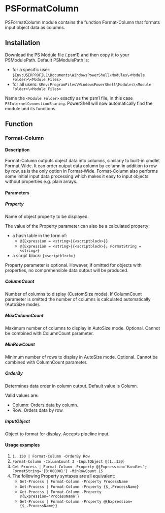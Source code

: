# PSFormatColumn

PSFormatColumn module contains the function Format-Column that formats input object data as columns.

## Installation
Download the PS Module file (.psm1) and then copy it to your PSModulePath. Default PSModulePath is:

- for a specific user: `$Env:USERPROFILE\Documents\WindowsPowerShell\Modules\<Module Folder>\<Module Files>`
- for all users: `$Env:ProgramFiles\WindowsPowerShell\Modules\<Module Folder>\<Module Files>`

Name the `<Module Folder>` exactly as the psm1 file, in this case `PSInternetConnectionSharing`. PowerShell will now automatically find the module and its functions.
## Function
### Format-Column
#### Description
Format-Column outputs object data into columns, similarly to built-in cmdlet Format-Wide. It can order output data column by column in addition to row by row, as is the only option in Format-Wide. Format-Column also performs some initial input data processing which makes it easy to input objects without properties e.g. plain arrays.
#### Parameters
##### Property
Name of object property to be displayed.
 
The value of the Property parameter can also be a calculated property:
- a hash table in the form of:
    - `@{Expression = <string>|{<scriptblock>}}`
    - `@{Expression = <string>|{<scriptblock>}; FormatString = <string>}`
- a script block: `{<scriptblock>}`
 
Property parameter is optional. However, if omitted for objects with properties, no comprehensible data output will be produced.
##### ColumnCount
Number of columns to display (CustomSize mode). If ColumnCount parameter is omitted the number of columns is calculated automatically (AutoSize mode).
##### MaxColumnCount
Maximum number of columns to display in AutoSize mode. Optional. Cannot be combined with ColumnCount parameter.
##### MinRowCount
Minimum number of rows to display in AutoSize mode. Optional. Cannot be combined with ColumnCount parameter.
##### OrderBy
Determines data order in column output. Default value is Column.

Valid values are:
- Column: Orders data by column.
- Row: Orders data by row.
##### InputObject
Object to format for display. Accepts pipeline input.
#### Usage examples
1. `1..150 | Format-Column -OrderBy Row`
2. `Format-Column -ColumnCount 3 -InputObject @(1..130)`
3. `Get-Process | Format-Column -Property @{Expression='Handles'; FormatString='{0:00000}'} -MinRowCount 15`
4. The following Property syntaxes are all equivalent:
   - `Get-Process | Format-Column -Property ProcessName`
   - `Get-Process | Format-Column -Property {$_.ProcessName}`
   - `Get-Process | Format-Column -Property @{Expression='ProcessName'}`
   - `Get-Process | Format-Column -Property @{Expression={$_.ProcessName}}`
